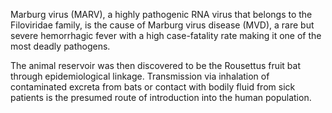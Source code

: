 Marburg virus (MARV), a highly pathogenic RNA virus that belongs to the Filoviridae family, is the cause of Marburg virus disease (MVD), a rare but severe hemorrhagic fever with a high case-fatality rate making it one of the most deadly pathogens.

The animal reservoir was then discovered to be the Rousettus fruit bat through epidemiological linkage. Transmission via inhalation of contaminated excreta from bats or contact with bodily fluid from sick patients is the presumed route of introduction into the human population.
